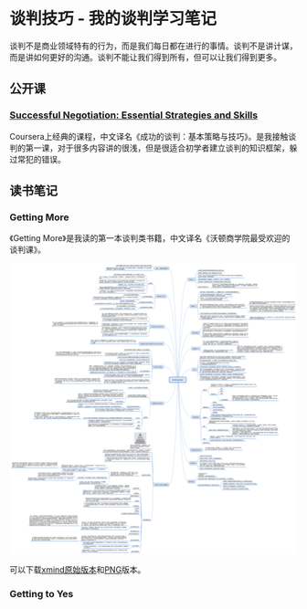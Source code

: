 # 谈判技巧 - 我的谈判学习笔记

谈判不是商业领域特有的行为，而是我们每日都在进行的事情。谈判不是讲计谋，而是讲如何更好的沟通。谈判不能让我们得到所有，但可以让我们得到更多。

## 公开课

### [Successful Negotiation: Essential Strategies and Skills](https://www.coursera.org/learn/negotiation-skills)

Coursera上经典的课程，中文译名《成功的谈判：基本策略与技巧》。是我接触谈判的第一课，对于很多内容讲的很浅，但是很适合初学者建立谈判的知识框架，躲过常犯的错误。

## 读书笔记

### Getting More
《Getting More》是我读的第一本谈判类书籍，中文译名《沃顿商学院最受欢迎的谈判课》。

![Getting-More-知识点总结](Getting-More-知识点总结.png)

可以下载[xmind原始版本](Getting-More-知识点总结.xmind)和[PNG](Getting-More-知识点总结.png)版本。

### Getting to Yes

